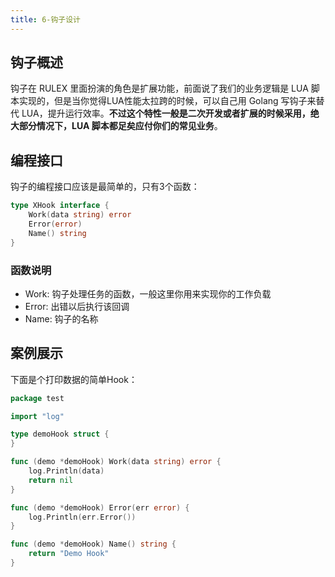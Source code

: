 ```yaml
---
title: 6-钩子设计
---
```

## 钩子概述
钩子在 RULEX 里面扮演的角色是扩展功能，前面说了我们的业务逻辑是 LUA 脚本实现的，但是当你觉得LUA性能太拉跨的时候，可以自己用 Golang 写钩子来替代 LUA，提升运行效率。**不过这个特性一般是二次开发或者扩展的时候采用，绝大部分情况下，LUA 脚本都足矣应付你们的常见业务**。

## 编程接口
钩子的编程接口应该是最简单的，只有3个函数：
```go
type XHook interface {
	Work(data string) error
	Error(error)
	Name() string
}
```
### 函数说明
- Work: 钩子处理任务的函数，一般这里你用来实现你的工作负载
- Error: 出错以后执行该回调
- Name: 钩子的名称

## 案例展示
下面是个打印数据的简单Hook：
```go
package test

import "log"

type demoHook struct {
}

func (demo *demoHook) Work(data string) error {
	log.Println(data)
	return nil
}

func (demo *demoHook) Error(err error) {
	log.Println(err.Error())
}

func (demo *demoHook) Name() string {
	return "Demo Hook"
}

```